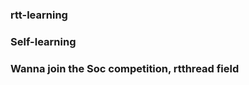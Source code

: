 ### rtt-learning     
### Self-learning          
### Wanna join the Soc competition, rtthread field
